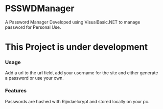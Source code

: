 # PSSWDManager
A Password Manager Developed using VisualBasic.NET to manage password for Personal Use.

# This Project is under development 

### Usage
Add a url to the url field, add your username for the site and either generate a password or use your own. 


### Features
Passwords are hashed with Rijndaelcrypt and stored locally on your pc. 

